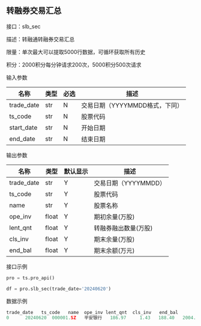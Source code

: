 ## 转融券交易汇总

接口：slb_sec

描述：转融通转融券交易汇总

限量：单次最大可以提取5000行数据，可循环获取所有历史

积分：2000积分每分钟请求200次，5000积分500次请求

输入参数

| 名称 | 类型 | 必选 | 描述 |
| --- | --- | --- | --- |
| trade_date | str | N | 交易日期（YYYYMMDD格式，下同） |
| ts_code | str | N | 股票代码 |
| start_date | str | N | 开始日期 |
| end_date | str | N | 结束日期 |

输出参数

| 名称 | 类型 | 默认显示 | 描述 |
| --- | --- | --- | --- |
| trade_date | str | Y | 交易日期（YYYYMMDD） |
| ts_code | str | Y | 股票代码 |
| name | str | Y | 股票名称 |
| ope_inv | float | Y | 期初余量(万股) |
| lent_qnt | float | Y | 转融券融出数量(万股) |
| cls_inv | float | Y | 期末余量(万股) |
| end_bal | float | Y | 期末余额(万元) |

接口示例

```python
pro = ts.pro_api()

df = pro.slb_sec(trade_date='20240620')
```

数据示例

```python
trade_date   ts_code   name  ope_inv lent_qnt  cls_inv   end_bal
0      20240620  000001.SZ   平安银行   186.97     1.43   188.40   2004.70
```